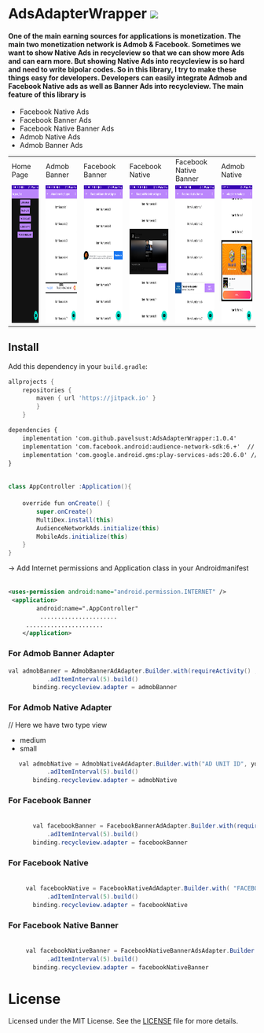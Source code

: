 # AdsAdapterWrapper [![](https://jitpack.io/v/pavelsust/AdsAdapterWrapper.svg)](https://jitpack.io/#pavelsust/AdsAdapterWrapper)


<h4> One of the main earning sources for applications is monetization. The main two monetization network is Admob & Facebook. Sometimes we want to show Native Ads in recycleview so that we can show more Ads and can earn more. But showing Native Ads into recycleview is so hard and need to write bipolar codes. So in this library, I try to make these things easy for developers. Developers can easily integrate Admob and Facebook Native ads as well as Banner Ads into recycleview. 
The main feature of this library is
</h4>

<ul>
  <li>Facebook Native Ads</li>
  <li>Facebook Banner Ads</li>
  <li>Facebook Native Banner Ads</li>
  <li>Admob Native Ads</li>
  <li>Admob Banner Ads</li>
</ul>  



<table>
  <tr>
    <td>Home Page</td>
     <td>Admob Banner</td>
     <td>Facebook Banner</td>
     <td>Facebook Native</td>
     <td>Facebook Native Banner</td>
     <td>Admob Native</td>
  </tr>
  <tr>
    <td><img src="https://github.com/pavelsust/AdsAdapterWrapper/blob/master/screenshot/Screenshot_20220402_010923.png?raw=true" width=270 height=280></td>
    <td><img src="https://github.com/pavelsust/AdsAdapterWrapper/blob/master/screenshot/Screenshot_20220402_011001.png?raw=true" width=270 height=280></td>
    <td><img src="https://github.com/pavelsust/AdsAdapterWrapper/blob/master/screenshot/Screenshot_20220402_011019.png?raw=true" width=270 height=280></td>
      <td><img src="https://github.com/pavelsust/AdsAdapterWrapper/blob/master/screenshot/Screenshot_20220402_011034.png?raw=true" width=270 height=280></td>
      <td><img src="https://github.com/pavelsust/AdsAdapterWrapper/blob/master/screenshot/Screenshot_20220402_011657.png?raw=true" width=270 height=280></td>
    

   <td><img src="https://github.com/pavelsust/AdsAdapterWrapper/blob/master/screenshot/Screenshot_20220403_005726.png?raw=true" width=270 height=280></td>
  
  </tr>
 </table>


## Install

Add this dependency in your `build.gradle`: 


```groovy
allprojects {
	repositories {
		maven { url 'https://jitpack.io' }
		}
	}
```


```xml
dependencies {
    implementation 'com.github.pavelsust:AdsAdapterWrapper:1.0.4'
    implementation 'com.facebook.android:audience-network-sdk:6.+'  // facebook ads
    implementation 'com.google.android.gms:play-services-ads:20.6.0' // Google Ads
}
```



```java

class AppController :Application(){

    override fun onCreate() {
        super.onCreate()
        MultiDex.install(this)
        AudienceNetworkAds.initialize(this)
        MobileAds.initialize(this)
    }
}
```

 -> Add Internet permissions and Application class in your Androidmanifest 

```xml

<uses-permission android:name="android.permission.INTERNET" />
 <application>
        android:name=".AppController"
         ......................
	 ......................
    </application>
 ```
 
 
  ### For Admob Banner Adapter 
 
 ```java
val admobBanner = AdmobBannerAdAdapter.Builder.with(requireActivity() , "AD UNIT ID", your adapter)
            .adItemInterval(5).build()
        binding.recycleview.adapter = admobBanner
```
 
 
  ### For Admob Native Adapter 
 
 // Here we have two type view 
  * medium
  * small
 
 ```java
    val admobNative = AdmobNativeAdAdapter.Builder.with("AD UNIT ID", your adapter, "medium")
            .adItemInterval(5).build()
        binding.recycleview.adapter = admobNative
```
 
 
 
 ### For Facebook Banner
 
 
 ```java
 
        val facebookBanner = FacebookBannerAdAdapter.Builder.with(requireActivity() , "FACEBOOK BANNER AD ID" , Your adapter)
            .adItemInterval(5).build()
        binding.recycleview.adapter = facebookBanner
```
 
 
 ### For Facebook Native
 
 
 ```java
 
      val facebookNative = FacebookNativeAdAdapter.Builder.with( "FACEBOOK NATIVE AD ID" , Your Adapter)
            .adItemInterval(5).build()
        binding.recycleview.adapter = facebookNative
```
 
  ### For Facebook Native Banner
 
 
 ```java
 
      val facebookNativeBanner = FacebookNativeBannerAdsAdapter.Builder.with( "FACEBOOK NATIVE BANNER AD ID" , Your Adapter)
            .adItemInterval(5).build()
        binding.recycleview.adapter = facebookNativeBanner
```
 


License
=======

Licensed under the MIT License. See the [LICENSE](LICENSE) file for more details.
